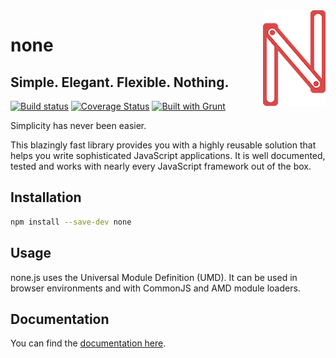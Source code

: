 <img src="https://raw.githubusercontent.com/dak0rn/none/master/none.png" alt="none.js logo" align="right" />

# none
## Simple. Elegant. Flexible. Nothing.

[![Build status](https://travis-ci.org/dak0rn/none.svg?branch=master)](https://travis-ci.org/dak0rn/none)
[![Coverage Status](https://coveralls.io/repos/dak0rn/none/badge.svg?branch=master&service=github)](https://coveralls.io/github/dak0rn/none?branch=master)
[![Built with Grunt](https://cdn.gruntjs.com/builtwith.png)](http://gruntjs.com/) 

Simplicity has never been easier.

This blazingly fast library provides you with a highly reusable solution that helps you
write sophisticated JavaScript applications. It is well documented, tested and works with nearly every JavaScript
framework out of the box.

## Installation

```bash
npm install --save-dev none
```

## Usage

none.js uses the Universal Module Definition (UMD). It can be used in browser environments and with CommonJS
and AMD module loaders.

## Documentation

You can find the [documentation here](http://dak0rn.github.io/none/).
